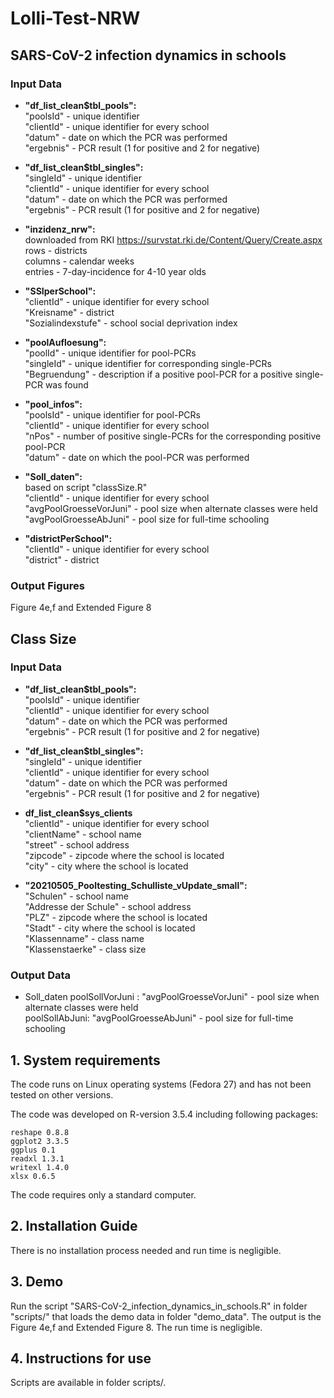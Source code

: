 # Lolli-Test-NRW

## SARS-CoV-2 infection dynamics in schools

### Input Data

- **"df_list_clean$tbl_pools":** \
"poolsId" - unique identifier \
"clientId" - unique identifier for every school \
"datum" - date on which the PCR was performed \
"ergebnis" - PCR result (1 for positive and 2 for negative)

- **"df_list_clean$tbl_singles":** \
"singleId" - unique identifier \
"clientId" - unique identifier for every school \
"datum" - date on which the PCR was performed  \
"ergebnis" - PCR result (1 for positive and 2 for negative) 

- **"inzidenz_nrw":** \
downloaded from RKI https://survstat.rki.de/Content/Query/Create.aspx \
rows - districts \
columns - calendar weeks \
entries - 7-day-incidence for 4-10 year olds 

- **"SSIperSchool":** \
"clientId" - unique identifier for every school \
"Kreisname" - district \
"Sozialindexstufe" - school social deprivation index

- **"poolAufloesung":** \
"poolId" - unique identifier for pool-PCRs \
"singleId" - unique identifier for corresponding single-PCRs \
"Begruendung" - description if a positive pool-PCR for a positive single-PCR was found

- **"pool_infos":** \
"poolsId" - unique identifier for pool-PCRs \
"clientId" - unique identifier for every school \
"nPos" - number of positive single-PCRs for the corresponding positive pool-PCR \
"datum" - date on which the pool-PCR was performed 

- **"Soll_daten":** \
based on script "classSize.R"\
"clientId" - unique identifier for every school \
"avgPoolGroesseVorJuni" - pool size when alternate classes were held \
"avgPoolGroesseAbJuni" - pool size for full-time schooling

- **"districtPerSchool":** \
"clientId" - unique identifier for every school \
"district" - district 

### Output Figures 
Figure 4e,f and Extended Figure 8

## Class Size

### Input Data

- **"df_list_clean$tbl_pools":** \
"poolsId" - unique identifier \
"clientId" - unique identifier for every school \
"datum" - date on which the PCR was performed \
"ergebnis" - PCR result (1 for positive and 2 for negative)

- **"df_list_clean$tbl_singles":** \
"singleId" - unique identifier \
"clientId" - unique identifier for every school \
"datum" - date on which the PCR was performed  \
"ergebnis" - PCR result (1 for positive and 2 for negative) 

- **df_list_clean$sys_clients** \
"clientId" - unique identifier for every school \
"clientName" - school name \
"street" - school address \
"zipcode" - zipcode where the school is located \
"city" - city where the school is located


- **"20210505_Pooltesting_Schulliste_vUpdate_small":** \
"Schulen" - school name \
"Addresse der Schule" - school address \
"PLZ" -  zipcode where the school is located \
"Stadt" - city where the school is located \
"Klassenname"	- class name \
"Klassenstaerke" - class size

### Output Data

- Soll_daten
poolSollVorJuni : "avgPoolGroesseVorJuni" - pool size when alternate classes were held \
poolSollAbJuni: "avgPoolGroesseAbJuni" - pool size for full-time schooling


## 1. System requirements
The code runs on Linux operating systems (Fedora 27) and has not been tested on other versions. 

The code was developed on R-version 3.5.4 including following packages:
```
reshape 0.8.8
ggplot2 3.3.5
ggplus 0.1
readxl 1.3.1
writexl 1.4.0
xlsx 0.6.5
```

The code requires only a standard computer.

## 2. Installation Guide
There is no installation process needed and run time is negligible. 

## 3. Demo
Run the script "SARS-CoV-2_infection_dynamics_in_schools.R" in folder "scripts/" that loads the demo data in folder "demo_data". The output is the Figure 4e,f and Extended Figure 8. The run time is negligible. 

## 4. Instructions for use
Scripts are available in folder scripts/.
